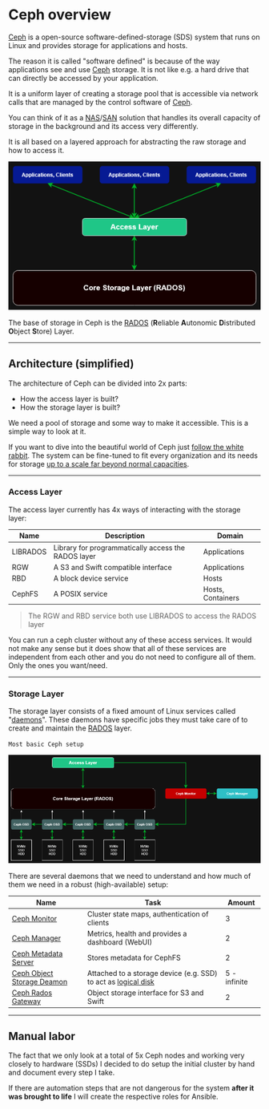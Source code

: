 # Ceph overview

[Ceph](https://ceph.io/en/) is a open-source software-defined-storage (SDS) system that runs on Linux and provides storage for applications and hosts.

The reason it is called "software defined" is because of the way applications see and use [Ceph](https://ceph.io/en/) storage. It is not like e.g. a hard drive that can directly be accessed by your application.

It is a uniform layer of creating a storage pool that is accessible via network calls that are managed by the control software of [Ceph](https://ceph.io/en/).

You can think of it as a [NAS](https://en.wikipedia.org/wiki/Network-attached_storage)/[SAN](https://en.wikipedia.org/wiki/Storage_area_network) solution that handles its overall capacity of storage in the background and its access very differently.

It is all based on a layered approach for abstracting the raw storage and how to access it.

![image](assets/ceph_simple_schematic.png)

The base of storage in Ceph is the [RADOS](https://ceph.io/assets/pdfs/weil-rados-pdsw07.pdf) (**R**eliable **A**utonomic **D**istributed **O**bject **S**tore) Layer.

<hr>

## Architecture (simplified)

The architecture of Ceph can be divided into 2x parts:

- How the access layer is built?
- How the storage layer is built?

We need a pool of storage and some way to make it accessible. This is a simple way to look at it.

If you want to dive into the beautiful world of Ceph just [follow the white rabbit](https://docs.ceph.com/en/latest/start/). The system can be fine-tuned to fit every organization and its needs for storage [up to a scale far beyond normal capacities](https://indico.cern.ch/event/948465/contributions/4323672/attachments/2247386/3811926/CHEP2021_%20CephFS%20+%20EOS%20(3).pdf).

<hr>

### Access Layer

The access layer currently has 4x ways of interacting with the storage layer:

|Name|Description|Domain|
|-|-|-|
|LIBRADOS|Library for programmatically access the RADOS layer|Applications|
|RGW|A S3 and Swift compatible interface|Applications|
|RBD|A block device service|Hosts|
|CephFS|A POSIX service|Hosts, Containers|

> The RGW and RBD service both use LIBRADOS to access the RADOS layer

You can run a ceph cluster without any of these access services. It would not make any sense but it does show that all of these services are independent from each other and you do not need to configure all of them. Only the ones you want/need.

<hr>

### Storage Layer

The storage layer consists of a fixed amount of Linux services called "[daemons](https://en.wikipedia.org/wiki/Daemon_(computing))". These daemons have specific jobs they must take care of to create and maintain the [RADOS](https://ceph.io/assets/pdfs/weil-rados-pdsw07.pdf) layer.

`Most basic Ceph setup`

![image](assets/ceph_simple_storage_layer.png)

There are several daemons that we need to understand and how much of them we need in a robust (high-available) setup:

|Name|Task|Amount|
|-|-|-|
|[Ceph Monitor](https://docs.ceph.com/en/latest/rados/configuration/mon-config-ref/#monitor-config-reference)|Cluster state maps, authentication of clients|3|
|[Ceph Manager](https://docs.ceph.com/en/latest/mgr/#ceph-manager-daemon)|Metrics, health and provides a dashboard (WebUI)|2|
|[Ceph Metadata Server](https://docs.ceph.com/en/latest/cephfs/add-remove-mds/#cephfs-add-remote-mds)|Stores metadata for CephFS|2|
|[Ceph Object Storage Deamon](https://docs.ceph.com/en/latest/rados/configuration/storage-devices/#rados-configuration-storage-devices-ceph-osd)|Attached to a storage device (e.g. SSD) to act as [logical disk](https://en.wikipedia.org/wiki/Logical_disk)|5 - infinite|
|[Ceph Rados Gateway](https://docs.ceph.com/en/latest/radosgw/#object-gateway)|Object storage interface for S3 and Swift|2|

<hr>

## Manual labor

The fact that we only look at a total of 5x Ceph nodes and working very closely to hardware (SSDs) I decided to do setup the initial cluster by hand and document every step I take.

If there are automation steps that are not dangerous for the system **after it was brought to life** I will create the respective roles for Ansible.
